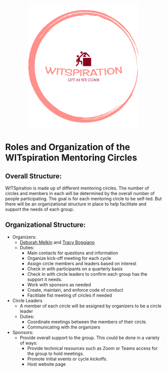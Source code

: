 <p align="center">
<img height=400 src="logo.png" alt="WITspiration">
</p>

# Roles and Organization of the WITspiration Mentoring Circles

## Overall Structure:
WITSpiration is made up of different mentoring circles. The number of circles and members in each will be determined by the overall number of people participating. The goal is for each mentoring circle to be self-led. But there will be an organizational structure in place to help facilitate and support the needs of each group.

## Organizational Structure:
- Organizers: 
    - [Deborah Melkin](mailto:deb@witspiration.org) and [Tracy Boggiano](tracy@witspiration.org)
    - Duties:
        - Main contacts for questions and information
        - Organize kick-off meeting for each cycle
        - Assign circle members and leaders based on interest
        - Check in with participants on a quarterly basis
        - Check in with circle leaders to confirm each group has the support it needs.
        - Work with sponsors as needed
        - Create, maintain, and enforce code of conduct
        - Facitilate fist meeting of circles if needed
- Circle Leaders
    - A member of each circle will be assigned by organizers to be a circle leader
    - Duties:
        - Coordinate meetings between the members of their circle. 
        - Communicating with the organizers 
- Sponsors:
    - Provide overall support to the group. This could be done in a variety of ways:
        - Provide technical resources such as Zoom or Teams access for the group to hold meetings.
        - Promote initial events or cycle kickoffs.
        - Host website page
